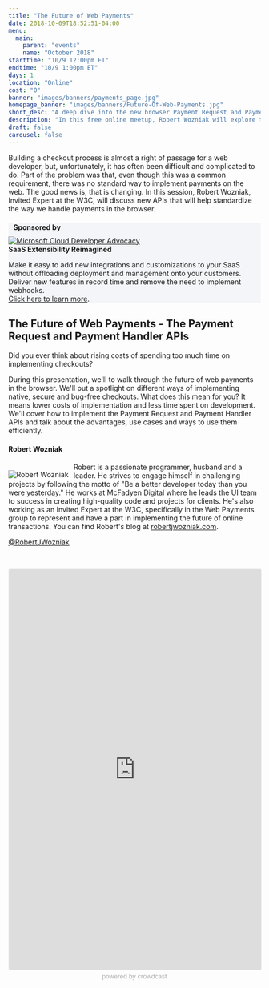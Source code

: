 ```yaml
---
title: "The Future of Web Payments"
date: 2018-10-09T18:52:51-04:00
menu:
  main:
    parent: "events"
    name: "October 2018"
starttime: "10/9 12:00pm ET"
endtime: "10/9 1:00pm ET"
days: 1
location: "Online"
cost: "0"
banner: "images/banners/payments_page.jpg"
homepage_banner: "images/banners/Future-Of-Web-Payments.jpg"
short_desc: "A deep dive into the new browser Payment Request and Payment Handler APIs"
description: "In this free online meetup, Robert Wozniak will explore the new browser Payment Request and Payment Handler APIs."
draft: false
carousel: false
---
```


Building a checkout process is almost a right of passage for a web developer, but, unfortunately, it has often been difficult and complicated to do. Part of the problem was that, even though this was a common requirement, there was no standard way to implement payments on the web. The good news is, that is changing. In this session, Robert Wozniak, Invited Expert at the W3C, will discuss new APIs that will help standardize the way we handle payments in the browser.

<div class="container" style="background-color:#f4f5f9;margin-top:20px;margin-bottom:20px;">
  <div class="row">
    <h4 style="margin: 10px;">Sponsored by</h4>
  </div>
  <div class="row">
    <div class="col-md-4 col-sm-4">
      <a href="https://goextend.io/?utm_source=Certified%20Fresh%20Events&utm_medium=sponsorship&utm_campaign=fresh%20events%20sponsorship"><img src="/images/banners/Extend_Logo.png" alt="Microsoft Cloud Developer Advocacy"></a>
    </div>
    <div class="col-md-8 col-sm-8">
      <strong>SaaS Extensibility Reimagined</strong><br>
      <p>Make it easy to add new integrations and customizations to your SaaS without offloading deployment and management onto your customers. Deliver new features in record time and remove the need to implement webhooks.<br><a href="https://goextend.io/?utm_source=Certified%20Fresh%20Events&utm_medium=sponsorship&utm_campaign=fresh%20events%20sponsorship">Click here to learn more</a>.
    </div>
  </div>
</div>

## The Future of Web Payments - The Payment Request and Payment Handler APIs

Did you ever think about rising costs of spending too much time on implementing checkouts? 

During this presentation, we'll to walk through the future of web payments in the browser. We'll put a spotlight on different ways of implementing native, secure and bug-free checkouts. What does this mean for you? It means lower costs of implementation and less time spent on development. We'll cover how to implement the Payment Request and Payment Handler APIs and talk about the advantages, use cases and ways to use them efficiently.

#### Robert Wozniak

<img src="/images/speakers/robertwozniak.jpg" style="float:left;margin-right: 10px;margin-top: 15px;" alt="Robert Wozniak">

Robert is a passionate programmer, husband and a leader. He strives to engage himself in challenging projects by following the motto of "Be a better developer today than you were yesterday." He works at McFadyen Digital where he leads the UI team to success in creating high-quality code and projects for clients. He's also working as an Invited Expert at the W3C, specifically in the Web Payments group to represent and have a part in implementing the future of online transactions. You can find Robert's blog at [robertjwozniak.com](http://robertjwozniak.com/).

<i class="fa fa-twitter" aria-hidden="true"></i> [@RobertJWozniak](https://twitter.com/RobertJWozniak)

<br style="clear:both;">

<a name="register"></a>

<iframe width="100%" height="800" frameborder="0" marginheight="0" marginwidth="0" allowtransparency="true" src="https://www.crowdcast.io/e/the-future-of-web?navlinks=false&embed=true" style="border: 1px solid #EEE;border-radius:3px;"></iframe><a href="https://www.crowdcast.io/?utm_source=embed&utm_medium=website&utm_campaign=embed" style="color: #aaa; font-family: 'Helvetica', 'Arial', sans-serif;text-decoration: none;display: block;text-align: center;font-size: 13px;padding: 5px 0;">powered by crowdcast</a>